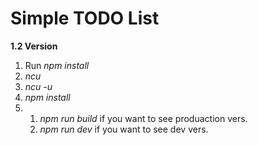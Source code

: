 # Simple TODO List

**1.2 Version**
 
 1. Run *npm install*
 2. *ncu*
 3. *ncu -u*
 4. *npm install*
 5. 1. *npm run build* if you want to see produaction vers.
    2. *npm run dev* if you want to see dev vers.